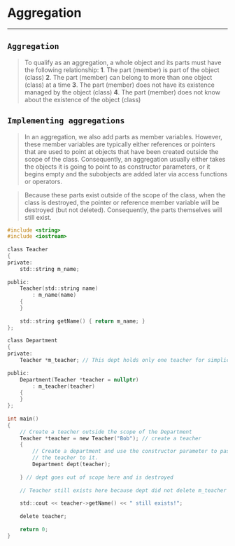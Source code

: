 #                                 Aggregation
---

## `Aggregation`

> To qualify as an aggregation, a whole object and its parts must have the following relationship:
>     **1**. The part (member) is part of the object (class)
>     **2**. The part (member) can belong to more than one object (class) at a time
>     **3**. The part (member) does not have its existence managed by the object (class)
>     **4**. The part (member) does not know about the existence of the object (class)



## `Implementing aggregations`

> In an aggregation, we also add parts as member variables. However, these member variables are typically either references or pointers that are used to point at objects that have been created outside the scope of the class. Consequently, an aggregation usually either takes the objects it is going to point to as constructor parameters, or it begins empty and the subobjects are added later via access functions or operators.


> Because these parts exist outside of the scope of the class, when the class is destroyed, the pointer or reference member variable will be destroyed (but not deleted). Consequently, the parts themselves will still exist.

```c
#include <string>
#include <iostream>
 
class Teacher
{
private:
    std::string m_name;
 
public:
    Teacher(std::string name)
        : m_name(name)
    {
    }
 
    std::string getName() { return m_name; }
};
 
class Department
{
private:
    Teacher *m_teacher; // This dept holds only one teacher for simplicity, but it could hold many teachers
 
public:
    Department(Teacher *teacher = nullptr)
        : m_teacher(teacher)
    {
    }
};
 
int main()
{
    // Create a teacher outside the scope of the Department
    Teacher *teacher = new Teacher("Bob"); // create a teacher
    {
        // Create a department and use the constructor parameter to pass
        // the teacher to it.
        Department dept(teacher);
 
    } // dept goes out of scope here and is destroyed
 
    // Teacher still exists here because dept did not delete m_teacher
 
    std::cout << teacher->getName() << " still exists!";
 
    delete teacher;
 
    return 0;
}
```


